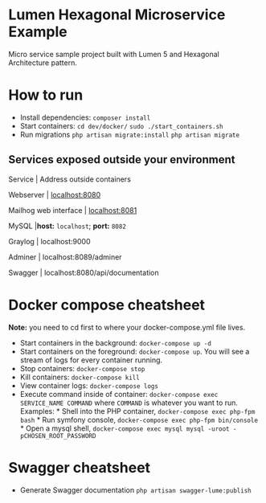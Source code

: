 # Lumen Hexagonal Microservice Example
Micro service sample project built with Lumen 5 and Hexagonal Architecture pattern.

# How to run #

* Install dependencies:
`composer install`
* Start containers:
`cd dev/docker/`
`sudo ./start_containers.sh` 
* Run migrations
`php artisan migrate:install`
`php artisan migrate`

## Services exposed outside your environment ##

Service | Address outside containers

Webserver | [localhost:8080](http://localhost:8080)

Mailhog web interface | [localhost:8081](http://localhost:8081)

MySQL |**host:** `localhost`; **port:** `8082`

Graylog | localhost:9000

Adminer | localhost:8089/adminer

Swagger | localhost:8080/api/documentation

# Docker compose cheatsheet #

**Note:** you need to cd first to where your docker-compose.yml file lives.

  * Start containers in the background: `docker-compose up -d`
  * Start containers on the foreground: `docker-compose up`. You will see a stream of logs for every container running.
  * Stop containers: `docker-compose stop`
  * Kill containers: `docker-compose kill`
  * View container logs: `docker-compose logs`
  * Execute command inside of container: `docker-compose exec SERVICE_NAME COMMAND` where `COMMAND` is whatever you want to run. Examples:
        * Shell into the PHP container, `docker-compose exec php-fpm bash`
        * Run symfony console, `docker-compose exec php-fpm bin/console`
        * Open a mysql shell, `docker-compose exec mysql mysql -uroot -pCHOSEN_ROOT_PASSWORD`
        
# Swagger cheatsheet #

* Generate Swagger documentation `php artisan swagger-lume:publish`